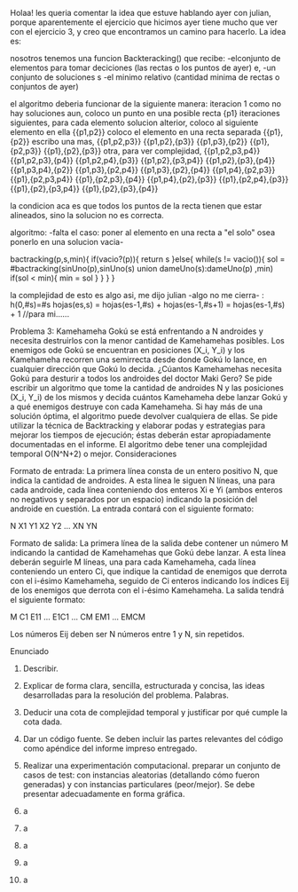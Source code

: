 Holaa!
les queria comentar la idea que estuve hablando ayer con julian, porque aparentemente el ejercicio que hicimos ayer tiene mucho que ver con el ejercicio 3, y creo que encontramos un camino para hacerlo.
La idea es:

nosotros tenemos una funcion Backteracking() que recibe: 
-elconjunto de elementos para tomar deciciones (las rectas o los puntos de ayer) e, 
-un conjunto de soluciones s
-el minimo relativo (cantidad minima de rectas o conjuntos de ayer)

el algoritmo deberia funcionar de la siguiente manera:
iteracion 1 como no hay soluciones aun, coloco un punto en una posible recta {p1}
iteraciones siguientes, para cada elemento solucion alterior, coloco al siguiente elemento en ella {{p1,p2}}
                        coloco el elemento en una recta separada {{p1},{p2}}
escribo una mas,  {{p1,p2,p3}} {{p1,p2},{p3}} 
                  {{p1,p3},{p2}} {{p1},{p2,p3}} {{p1},{p2},{p3}}
otra, para ver complejidad, {{p1,p2,p3,p4}} {{p1,p2,p3},{p4}}
      {{p1,p2,p4},{p3}} {{p1,p2},{p3,p4}} {{p1,p2},{p3},{p4}}
      {{p1,p3,p4},{p2}} {{p1,p3},{p2,p4}} {{p1,p3},{p2},{p4}} 
      {{p1,p4},{p2,p3}} {{p1},{p2,p3,p4}} {{p1},{p2,p3},{p4}} 
      {{p1,p4},{p2},{p3}} {{p1},{p2,p4},{p3}} {{p1},{p2},{p3,p4}} {{p1},{p2},{p3},{p4}}

la condicion aca es que todos los puntos de la recta tienen que estar alineados, sino la solucion no es correcta. 

algoritmo: -falta el caso: poner al elemento en una recta a "el solo" osea ponerlo en una solucion vacia-

bactracking(p,s,min){
    if(vacio?(p)){
        return s
    }else{
        while(s != vacio()){
            sol = #bactracking(sinUno(p),sinUno(s) union dameUno(s):dameUno(p) ,min)
            if(sol < min){
                min = sol
            }
        }
    }
}

la complejidad de esto es algo asi, me dijo julian -algo no me cierra- :
h(0,#s)=#s
hojas(es,s) = hojas(es-1,#s) + hojas(es-1,#s+1)
            = hojas(es-1,#s) + 1 //para mi......


Problema 3: Kamehameha
Gokú se está enfrentando a N androides y necesita destruirlos con la menor cantidad de Kamehamehas posibles. Los enemigos ode Gokú se encuentran en posiciones (X_i, Y_i) y los Kamehameha recorren una semirrecta desde donde Gokú lo lance, en cualquier dirección que Gokú lo decida. ¿Cúantos Kamehamehas necesita Gokú para desturir a todos los androides del doctor Maki Gero? Se pide escribir un algoritmo que tome la cantidad de androides N y las posiciones (X_i, Y_i) de los mismos y decida cuántos Kamehameha debe lanzar Gokú y a qué enemigos destruye con cada Kamehameha. Si hay más de una solución óptima, el algoritmo puede devolver cualquiera de ellas. Se pide utilizar la técnica de Backtracking y elaborar podas y estrategias para mejorar los tiempos de ejecución; éstas deberán estar apropiadamente documentadas en el informe. El algoritmo debe tener una complejidad temporal O(N^N+2) o mejor.
Consideraciones

Formato de entrada: La primera línea consta de un entero positivo N, que indica la cantidad de androides. A esta línea le siguen N líneas, una para cada androide, cada línea conteniendo dos enteros Xi e Yi (ambos enteros no negativos y separados por un espacio) indicando la posición del androide en cuestión. La entrada contará con el siguiente formato:

N
X1 Y1
X2 Y2
...
XN YN

Formato de salida: La primera línea de la salida debe contener un número M indicando la cantidad de Kamehamehas que Gokú debe lanzar. A esta línea deberán seguirle M líneas, una para cada Kamehameha, cada línea conteniendo un entero Ci, que indique la cantidad de enemigos que derrota con el i-ésimo Kamehameha, seguido de Ci enteros indicando los índices Eij de los enemigos que derrota con el i-ésimo Kamehameha. La salida tendrá el siguiente formato:

M
C1 E11 ... E1C1
...
CM EM1 ... EMCM

Los números Eij deben ser N números entre 1 y N, sin repetidos.

Enunciado

1. Describir. 
2. Explicar de forma clara, sencilla, estructurada y concisa, 
las ideas desarrolladas para la resolución del problema. Palabras. 
3. Deducir una cota de complejidad temporal y justificar por qué cumple la cota dada. 
4. Dar un código fuente. Se deben incluir las partes relevantes del código como apéndice del informe impreso entregado. 
5. Realizar una experimentación computacional. preparar un conjunto de casos de test: con instancias aleatorias 
(detallando cómo fueron generadas) y con instancias particulares (peor/mejor). Se debe presentar adecuadamente en forma gráfica.

1. a 
2. a
3. a
4. a
5. a
